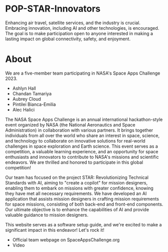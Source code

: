 # POP-STAR-Innovators
Enhancing air travel, satellite services, and the industry is crucial. Embracing innovation, including AI and other technologies, is encouraged. The goal is to make participation open to anyone interested in making a lasting impact on global connectivity, safety, and enjoyment.


# About
We are a five-member team participating in NASA's Space Apps Challenge 2023.
- Ashlyn Hall
- Chandan Tamariya
- Aubrey Cloud
- Pintilei Bianca-Emilia
- Alec Halici

The NASA Space Apps Challenge is an annual international hackathon-style event organized by NASA (the National Aeronautics and Space Administration) in collaboration with various partners. It brings together individuals from all over the world who share an interest in space, science, and technology to collaborate on innovative solutions for real-world challenges in space exploration and Earth science. This event serves as a competition, a valuable learning experience, and an opportunity for space enthusiasts and innovators to contribute to NASA's missions and scientific endeavors. We are thrilled and honored to participate in this global competition!

Our team has focused on the project STAR: Revolutionizing Technical Standards with AI, aiming to "create a copilot" for mission designers, enabling them to embark on missions with greater confidence, knowing they have met all necessary requirements. We have developed an AI application that assists mission designers in crafting mission requirements for space missions, consisting of both back-end and front-end components. Our ultimate objective is to enhance the capabilities of AI and provide valuable guidance to mission designers.

This website serves as a software setup guide, and we're excited to make a significant impact in this endeavor! Let's rock it!

- Official team webpage on SpaceAppsChallenge.org
- Video

